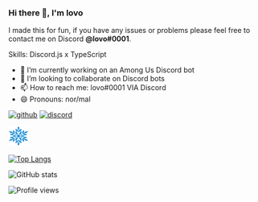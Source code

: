 ### Hi there 👋, I'm lovo
I made this for fun, if you have any issues or problems please feel free to contact me on Discord **@lovo#0001**.

Skills: Discord.js x TypeScript

- 🔭 I’m currently working on an Among Us Discord bot 
- 👯 I’m looking to collaborate on Discord bots 
- 📫 How to reach me: lovo#0001 VIA Discord 
- 😄 Pronouns: nor/mal 


[<img src='https://cdn.jsdelivr.net/npm/simple-icons@3.0.1/icons/github.svg' alt='github' height='40'>](https://github.com/liovo)  [<img src='https://cdn.jsdelivr.net/npm/simple-icons@3.0.1/icons/discord.svg' alt='discord' height='40'>](https://discord.gg/5TEs9kq3HF)  

<a href='https://archiveprogram.github.com/'><img src='https://raw.githubusercontent.com/acervenky/animated-github-badges/master/assets/acbadge.gif' width='40' height='40'></a> 

[![Top Langs](https://github-readme-stats.vercel.app/api/top-langs/?username=liovo)](https://github.com/anuraghazra/github-readme-stats)

![GitHub stats](https://github-readme-stats.vercel.app/api?username=liovo&show_icons=true&count_private=true)  

![Profile views](https://gpvc.arturio.dev/liovo)  
